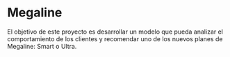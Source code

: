 # Megaline
El objetivo de este proyecto es desarrollar un modelo que pueda analizar el comportamiento de los clientes y recomendar uno de los nuevos planes de Megaline: Smart o Ultra.

